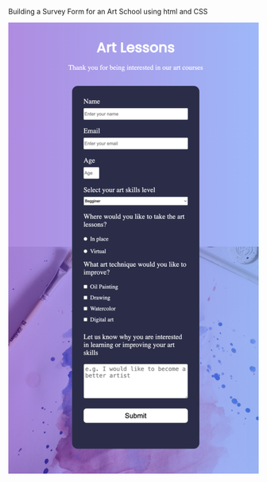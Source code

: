 Building a Survey Form for an Art School using html and CSS

![Screenshot](/images/Screenshot.png "Screenshot")
